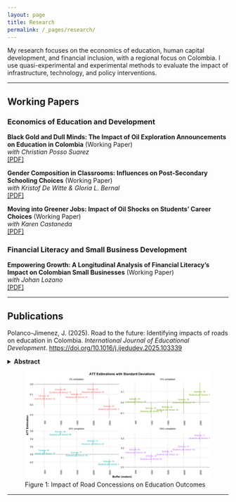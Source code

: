 ```yaml
---
layout: page
title: Research
permalink: /_pages/research/
---
```

My research focuses on the economics of education, human capital development, and financial inclusion, with a regional focus on Colombia. I use quasi-experimental and experimental methods to evaluate the impact of infrastructure, technology, and policy interventions.

---
 

## Working Papers



### Economics of Education and Development

**Black Gold and Dull Minds: The Impact of Oil Exploration Announcements on Education in Colombia** (Working Paper) <br>
*with Christian Posso Suarez* <br>
[[PDF]](/assets/docs/Black_Gold_and_Dull_Minds__HEA_on_Education.pdf)

**Gender Composition in Classrooms: Influences on Post-Secondary Schooling Choices** (Working Paper) <br>
*with Kristof De Witte & Gloria L. Bernal* <br>
[[PDF]](/assets/docs/Gender_Composition_in_Classrooms.pdf)

**Moving into Greener Jobs: Impact of Oil Shocks on Students’ Career Choices** (Working Paper) <br>
*with Karen Castaneda* <br>
[[PDF]](/assets/docs/Moving_into_Greener_Jobs.pdf) <!-- NOTE: See instructions below -->
<!-- [[Poster]](/assets/docs/Poster_Castaneda.pdf) -->

### Financial Literacy and Small Business Development

**Empowering Growth: A Longitudinal Analysis of Financial Literacy’s Impact on Colombian Small Businesses** (Working Paper) <br>
*with Johan Lozano* <br>
[[PDF]](/assets/docs/Financial_Literacy_s_on_Mipymes.pdf)


---


## Publications

<p>Polanco-Jimenez, J. (2025). Road to the future: Identifying impacts of roads on education in Colombia. <i>International Journal of Educational Development</i>. <a href="https://doi.org/10.1016/j.ijedudev.2025.103339">https://doi.org/10.1016/j.ijedudev.2025.103339</a></p>

<details>
  <summary><strong>Abstract</strong></summary>
  This study examines the impact of Colombia's road concession program on educational outcomes in public schools. Using a staggered difference-in-differences approach, I find that road improvements lead to a significant increase of 0.169 standard deviations in math scores, with the full effect materializing after project completion. Reading scores also show a positive, though less pronounced, trend. These findings are robust to various checks, including alternative estimators and control groups. Additionally, I observe reduced child labor participation and increased higher education pursuit following road improvements. This evidence suggests that Public-Private Partnerships-driven road concession programs can be effective tools for promoting human capital development in developing countries and that policymakers should consider the long-term educational benefits when evaluating infrastructure investments.

</details>

<figure>
  <img src="https://raw.githubusercontent.com/polanco-jaime/polanco-jaime.github.io/main/assets/docs/Road%20to%20the%20Future.png" width="600">
  <figcaption>Figure 1: Impact of Road Concessions on Education Outcomes</figcaption>
</figure>

 

---

<!-- # Research -->
<!-- 
Welcome to my research page. Here you will find information about my current and past research projects.

## Current Research

- Polanco-Jimenez, J., & Posso, C. (2025). Black gold and dull minds: The impact of oil exploration announcements on education in Colombia (Working paper).

- Polanco-Jimenez, J., De Witte, K., & Bernal, G. L. (2025). Gender composition in classrooms: Influences on post-secondary schooling choices (Working paper).

- Polanco-Jimenez, J., & De Witte, K. (2025). The Impact of AI-Supported Learning on Financial Literacy: Evidence from a Randomized Controlled Trial (Working paper).

- Lozano, J., & Polanco-Jimenez, J. (2025). Empowering growth: A longitudinal analysis of financial literacy’s impact on Colombian small businesses (Working paper).

- Castaneda, K., & Polanco-Jimenez, J. (2025). Moving into greener jobs: Impact of oil shocks on students’ career choices (Working paper).


## Publications

- Polanco-Jimenez, J. (2025). Road to the future: Identifying impacts of roads on education in Colombia. International Journal of Educational Development
 
<details>
  <summary><strong>Abstract</strong></summary>
  This study examines the impact of Colombia's road concession program on educational outcomes in public schools. Using a staggered difference-in-differences approach, I find that road improvements lead to a significant increase of 0.169 standard deviations in math scores, with the full effect materializing after project completion. Reading scores also show a positive, though less pronounced, trend. These findings are robust to various checks, including alternative estimators and control groups. Additionally, I observe reduced child labor participation and increased higher education pursuit following road improvements. This evidence suggests that Public-Private Partnerships-driven road concession programs can be effective tools for promoting human capital development in developing countries and that policymakers should consider the long-term educational benefits when evaluating infrastructure investments.

</details>

<figure>
  <img src="https://raw.githubusercontent.com/polanco-jaime/polanco-jaime.github.io/main/assets/docs/Road%20to%20the%20Future.png" width="600">
  <figcaption>Figure 1: Impact of Road Concessions on Education Outcomes</figcaption>
</figure>

 
Research -->
